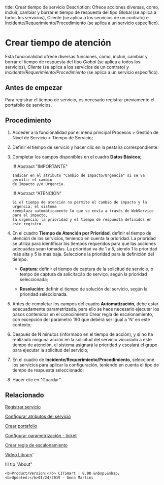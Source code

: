 title: Crear tiempo de servicio
Description: Ofrece acciones diversas, como, incluir, cambiar y borrar el tiempo de respuesta del tipo Global (se aplica a todos los servicios), Cliente (se aplica a los servicios de un contrato) e Incidente/Requerimiento/Procedimiento (se aplica a un servicio específico).
# Crear tiempo de atención


Esta funcionalidad ofrece diversas funciones, como, incluir, cambiar y borrar 
el tiempo de respuesta del tipo *Global* (se aplica a todos los servicios), 
*Cliente* (se aplica a los servicios de un contrato) y *Incidente/Requerimiento/Procedimiento* 
(se aplica a un servicio específico).

Antes de empezar
--------------------

Para registrar el tiempo de servicio, es necesario registrar previamente el
portafolio de servicios.

Procedimiento
-----------------

1.  Acceder a la funcionalidad por el menú principal Procesos \> Gestión de
    Nivel de Servicio \> Tiempo de Servicio;

2.  Definir el tiempo de servicio y hacer clic en la pestaña correspondiente:

3.  Completar los campos disponibles en el cuadro **Datos Básicos**;

    !!! Abstract "IMPORTANTE"

        Indicar en el atributo "Cambio de Impacto/Urgencia" si se va permitir el cambio
        de Impacto y/o Urgencia.

    !!! Abstract "ATENCIÓN"
    
        Si el tiempo de atención no permite el cambio de impacto y la urgencia, el sistema 
        reemplaza automáticamente lo que se envía a través de WebService para el impacto, 
        la urgencia, la prioridad y el tiempo de respuesta definidos en este registro.

4.  En el cuadro **Tiempo de Atención por Prioridad**, definir el tiempo de
    atención de los servicios, teniendo en cuenta la prioridad. La prioridad se
    utiliza para identificar los tiempos requeridos para que las acciones
    adecuadas sean tomadas. La prioridad va de 1 a 5, siendo 1 la prioridad más
    alta y 5 la más baja. Seleccione la prioridad para la definición del tiempo:

    -  **Captura**: definir el tiempo de captura de la solicitud de servicio, o
        tempo de captura da solicitação do serviço, según la prioridad seleccionada;

    -  **Resolución**: definir el tiempo de solución del servicio, según la
        prioridad seleccionada.

5.  Antes de completar los campos del cuadro **Automatización**, debe estar
    adecuadamente parametrizada, para ello se hace necesario ejecutar los pasos
    contenidos en el conocimiento Crear regla de escalonamiento, con excepción
    del parámetro 190 que deberá ser igual a 'N' en este contexto;

6.  Después de N minutos (informado en el tiempo de acción), y si no ha
    realizado ninguna acción en la solicitud del servicio vinculado a este
    tiempo de atención, el sistema asignará la prioridad y escalará el grupo
    para ejecutar la solicitud del servicio;

7.  En el cuadro de **Incidente/Requerimiento/Procedimiento**, seleccione los
    servicios para aplicar la configuración, teniendo en cuenta el tipo de
    tiempo de respuesta seleccionado;

8.  Hacer clic en "Guardar".


Relacionado
-------

[Registrar servicio](/es-es/citsmart-platform-8/processes/portfolio-and-catalog/use/register-a-service.html)

[Configurar atributos del servicio](/es-es/citsmart-platform-8/processes/portfolio-and-catalog/use/configure-services-attributes.html)

[Crear portafolio](/es-es/citsmart-platform-8/processes/portfolio-and-catalog/use/create-the-portfolio.html)

[Configurar parametrización - ticket](/es-es/citsmart-platform-8/platform-administration/parameters-list/configure-parametrization-ticket.html)

[Crear regla de escalonamiento](/es-es/citsmart-platform-8/processes/tickets/use/create-escalation-rule.html)


<i class='fa fa-youtube-play  fa-2x' style='color:#97ce17;vertical-align: middle;'> </i> [Video Library](https://www.youtube.com/playlist?list=PLB5qK2uzf2RO_W3fA7hiLL0qbrsk6GyV9)'

!!! tip "About"

    <b>Product/Version:</b> CITSmart | 8.00 &nbsp;&nbsp;
    <b>Updated:</b>01/24/2019 - Anna Martins
